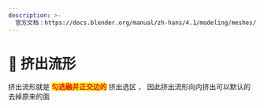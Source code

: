 ```yaml
---
description: >-
  官方文档：https://docs.blender.org/manual/zh-hans/4.1/modeling/meshes/tools/extrude_manifold.html
---
```


# 📔 挤出流形

挤出流形就是 <mark style="color:red;">**勾选融并正交边的**</mark> 挤出选区 ， 因此挤出流形向内挤出可以默认的去掉原来的面

<figure><img src="../../.gitbook/assets/挤出流行区别.gif" alt=""><figcaption></figcaption></figure>
